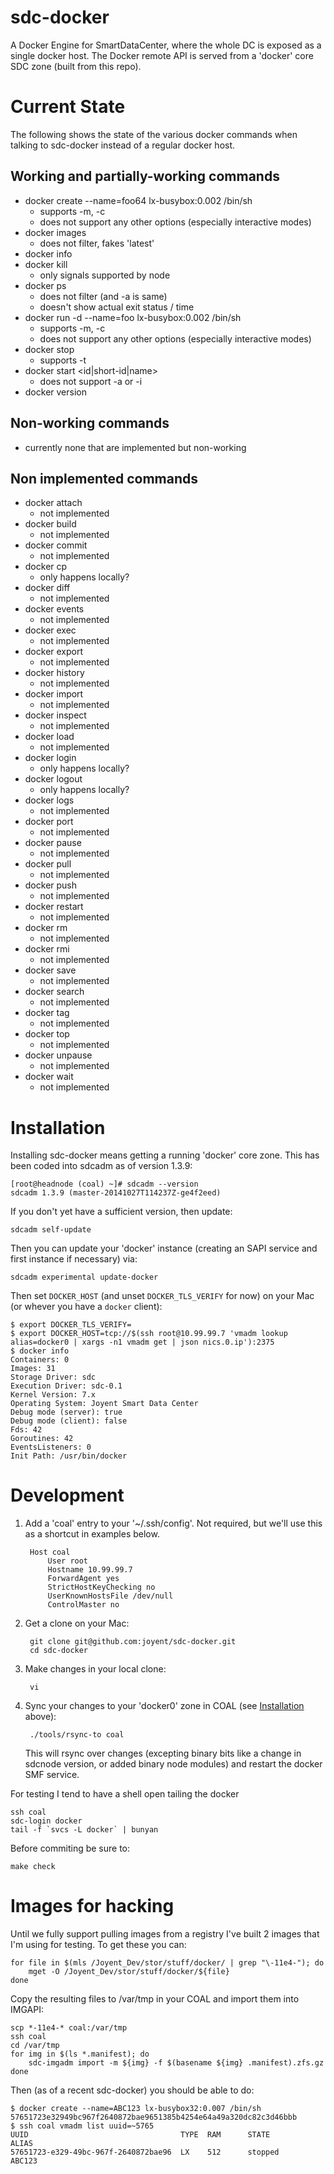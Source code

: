 # sdc-docker

A Docker Engine for SmartDataCenter, where the whole DC is
exposed as a single docker host. The Docker remote API is
served from a 'docker' core SDC zone (built from this repo).


# Current State

The following shows the state of the various docker commands when talking to
sdc-docker instead of a regular docker host.

## Working and partially-working commands

 * docker create --name=foo64 lx-busybox:0.002 /bin/sh
   * supports -m, -c
   * does not support any other options (especially interactive modes)
 * docker images
   * does not filter, fakes 'latest'
 * docker info
 * docker kill
   * only signals supported by node
 * docker ps
   * does not filter (and -a is same)
   * doesn't show actual exit status / time
 * docker run -d --name=foo lx-busybox:0.002 /bin/sh
   * supports -m, -c
   * does not support any other options (especially interactive modes)
 * docker stop
   * supports -t
 * docker start <id|short-id|name>
   * does not support -a or -i
 * docker version

## Non-working commands

 * currently none that are implemented but non-working

## Non implemented commands

 * docker attach
   * not implemented
 * docker build
   * not implemented
 * docker commit
   * not implemented
 * docker cp
   * only happens locally?
 * docker diff
   * not implemented
 * docker events
   * not implemented
 * docker exec
   * not implemented
 * docker export
   * not implemented
 * docker history
   * not implemented
 * docker import
   * not implemented
 * docker inspect
   * not implemented
 * docker load
   * not implemented
 * docker login
   * only happens locally?
 * docker logout
   * only happens locally?
 * docker logs
   * not implemented
 * docker port
   * not implemented
 * docker pause
   * not implemented
 * docker pull
   * not implemented
 * docker push
   * not implemented
 * docker restart
   * not implemented
 * docker rm
   * not implemented
 * docker rmi
   * not implemented
 * docker save
   * not implemented
 * docker search
   * not implemented
 * docker tag
   * not implemented
 * docker top
   * not implemented
 * docker unpause
   * not implemented
 * docker wait
   * not implemented


# Installation

Installing sdc-docker means getting a running 'docker' core zone. This
has been coded into sdcadm as of version 1.3.9:

    [root@headnode (coal) ~]# sdcadm --version
    sdcadm 1.3.9 (master-20141027T114237Z-ge4f2eed)

If you don't yet have a sufficient version, then update:

    sdcadm self-update

Then you can update your 'docker' instance (creating an SAPI service and
first instance if necessary) via:

    sdcadm experimental update-docker

Then set `DOCKER_HOST` (and unset `DOCKER_TLS_VERIFY` for now) on your Mac
(or whever you have a `docker` client):

    $ export DOCKER_TLS_VERIFY=
    $ export DOCKER_HOST=tcp://$(ssh root@10.99.99.7 'vmadm lookup alias=docker0 | xargs -n1 vmadm get | json nics.0.ip'):2375
    $ docker info
    Containers: 0
    Images: 31
    Storage Driver: sdc
    Execution Driver: sdc-0.1
    Kernel Version: 7.x
    Operating System: Joyent Smart Data Center
    Debug mode (server): true
    Debug mode (client): false
    Fds: 42
    Goroutines: 42
    EventsListeners: 0
    Init Path: /usr/bin/docker


# Development

1. Add a 'coal' entry to your '~/.ssh/config'. Not required, but we'll use this
   as a shortcut in examples below.

        Host coal
            User root
            Hostname 10.99.99.7
            ForwardAgent yes
            StrictHostKeyChecking no
            UserKnownHostsFile /dev/null
            ControlMaster no

2. Get a clone on your Mac:

        git clone git@github.com:joyent/sdc-docker.git
        cd sdc-docker

3. Make changes in your local clone:

        vi

4. Sync your changes to your 'docker0' zone in COAL (see
   [Installation](#installation) above):

        ./tools/rsync-to coal

   This will rsync over changes (excepting binary bits like a change in
   sdcnode version, or added binary node modules) and restart the docker
   SMF service.


For testing I tend to have a shell open tailing the docker

    ssh coal
    sdc-login docker
    tail -f `svcs -L docker` | bunyan

Before commiting be sure to:

    make check


# Images for hacking

Until we fully support pulling images from a registry I've built 2 images that
I'm using for testing. To get these you can:

    for file in $(mls /Joyent_Dev/stor/stuff/docker/ | grep "\-11e4-"); do
        mget -O /Joyent_Dev/stor/stuff/docker/${file}
    done

Copy the resulting files to /var/tmp in your COAL and import them into IMGAPI:

    scp *-11e4-* coal:/var/tmp
    ssh coal
    cd /var/tmp
    for img in $(ls *.manifest); do
        sdc-imgadm import -m ${img} -f $(basename ${img} .manifest).zfs.gz
    done

Then (as of a recent sdc-docker) you should be able to do:

    $ docker create --name=ABC123 lx-busybox32:0.007 /bin/sh
    57651723e32949bc967f2640872bae9651385b4254e64a49a320dc82c3d46bbb
    $ ssh coal vmadm list uuid=~5765
    UUID                                  TYPE  RAM      STATE             ALIAS
    57651723-e329-49bc-967f-2640872bae96  LX    512      stopped           ABC123
